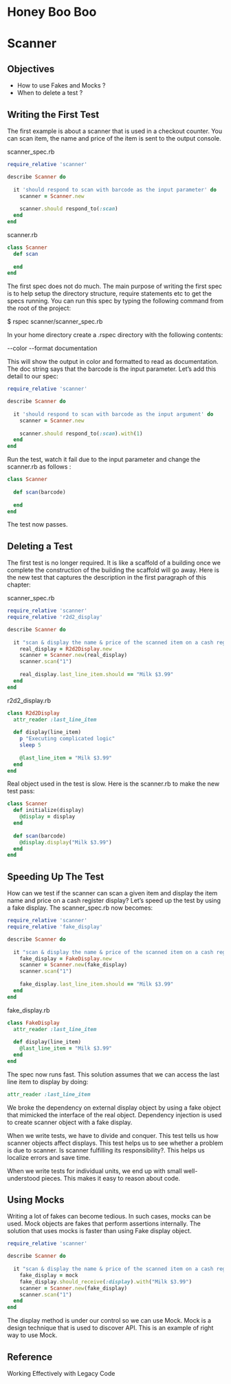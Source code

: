 # Honey Boo Boo #

# Scanner #

## Objectives ##

- How to use Fakes and Mocks ?
- When to delete a test ?

## Writing the First Test ##

The first example is about a scanner that is used in a checkout counter. You can scan item, the name and price of the item is sent to the output console.

scanner_spec.rb

```ruby
require_relative 'scanner'

describe Scanner do
  
  it 'should respond to scan with barcode as the input parameter' do
    scanner = Scanner.new
    
    scanner.should respond_to(:scan)
  end
end
```

scanner.rb

```ruby
class Scanner
  def scan
    
  end
end
```

The first spec does not do much. The main purpose of writing the first spec is to help setup the directory structure, require statements etc to get the specs running. You can run this spec by typing the following command from the root of the project:

$ rspec scanner/scanner_spec.rb

In your home directory create a .rspec directory with the following contents:

--color
--format documentation

This will show the output in color and formatted to read as documentation. The doc string says that the barcode is the input parameter. Let’s add this detail to our spec:

```ruby
require_relative 'scanner'

describe Scanner do
  
  it 'should respond to scan with barcode as the input argument' do
    scanner = Scanner.new
    
    scanner.should respond_to(:scan).with(1)
  end
end
```

Run the test, watch it fail due to the input parameter and change the scanner.rb as follows :

```ruby
class Scanner
  
  def scan(barcode)
    
  end
end
```

The test now passes.

## Deleting a Test ##

The first test is no longer required. It is like a scaffold of a building once we complete the construction of the building the scaffold will go away. Here is the new test that captures the description in the first paragraph of this chapter:

scanner_spec.rb

```ruby
require_relative 'scanner'
require_relative 'r2d2_display'

describe Scanner do
    
  it "scan & display the name & price of the scanned item on a cash register display" do
    real_display = R2d2Display.new
    scanner = Scanner.new(real_display)
    scanner.scan("1")
    
    real_display.last_line_item.should == "Milk $3.99"
  end
end
```

r2d2_display.rb

```ruby
class R2d2Display
  attr_reader :last_line_item
  
  def display(line_item)
    p "Executing complicated logic"
    sleep 5
     
    @last_line_item = "Milk $3.99"
  end
end
```

Real object used in the test is slow. Here is the scanner.rb to make the new test pass:

```ruby
class Scanner
  def initialize(display)
    @display = display
  end
  
  def scan(barcode)
    @display.display("Milk $3.99")
  end
end
```

## Speeding Up The Test ##
 	
How can we test if the scanner can scan a given item and display the item name and price on a cash register display? Let’s speed up the test by using a fake display. The scanner_spec.rb now becomes:

```ruby
require_relative 'scanner'
require_relative 'fake_display'

describe Scanner do
    
  it "scan & display the name & price of the scanned item on a cash register display" do
    fake_display = FakeDisplay.new
    scanner = Scanner.new(fake_display)
    scanner.scan("1")
    
    fake_display.last_line_item.should == "Milk $3.99"
  end
end
```

fake_display.rb

```ruby
class FakeDisplay
  attr_reader :last_line_item
  
  def display(line_item)     
    @last_line_item = "Milk $3.99"
  end
end
```

The spec now runs fast. This solution assumes that we can access the last line item to display by doing:

```ruby
attr_reader :last_line_item
```

We broke the dependency on external display object by using a fake object that mimicked the interface of the real object. Dependency injection is used to create scanner object with a fake display.
	
When we write tests, we have to divide and conquer. This test tells us how scanner objects affect displays. This test helps us to see whether a problem is due to scanner. Is scanner fulfilling its responsibility?. This helps us localize errors and save time.
	
When we write tests for individual units, we end up with small well-understood pieces. This makes it easy to reason about code.
	
## Using Mocks ##

Writing a lot of fakes can become tedious. In such cases, mocks can be used. Mock objects are fakes that perform assertions internally. The solution that uses mocks is faster than using Fake display object.

```ruby
require_relative 'scanner'

describe Scanner do
    
  it "scan & display the name & price of the scanned item on a cash register display" do
    fake_display = mock
    fake_display.should_receive(:display).with("Milk $3.99")
    scanner = Scanner.new(fake_display)
    scanner.scan("1")
  end
end
```

The display method is under our control so we can use Mock. Mock is a design technique that is used to discover API. This is an example of right way to use Mock.

## Reference ##

Working Effectively with Legacy Code


